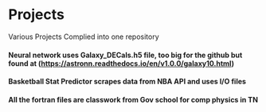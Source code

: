 # Projects
Various Projects Complied into one repository

#### Neural network uses Galaxy_DECals.h5 file, too big for the github but found at (https://astronn.readthedocs.io/en/v1.0.0/galaxy10.html)
#### Basketball Stat Predictor scrapes data from NBA API and uses I/O files
#### All the fortran files are classwork from Gov school for comp physics in TN
